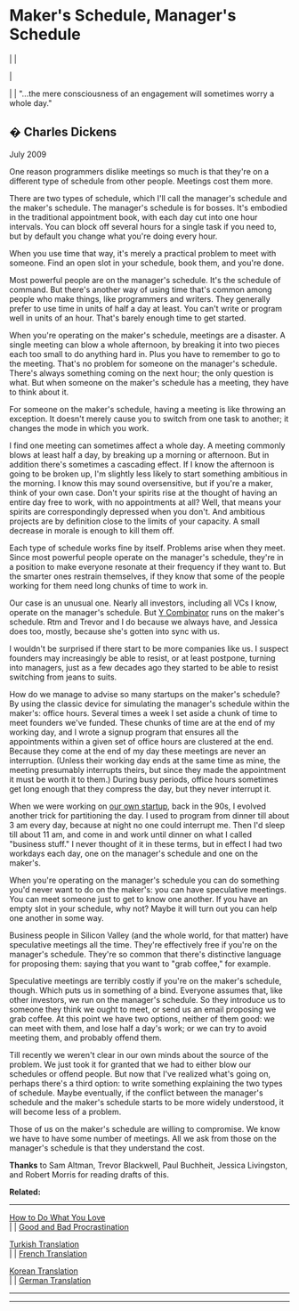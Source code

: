 # Maker's Schedule, Manager's Schedule

| | [](index.html)  
  
|   
  
|  |  "...the mere consciousness of an engagement will sometimes worry a whole day."  
  
� Charles Dickens   
---  
  
July 2009  
  
One reason programmers dislike meetings so much is that they're on a different type of schedule from other people. Meetings cost them more.  
  
There are two types of schedule, which I'll call the manager's schedule and the maker's schedule. The manager's schedule is for bosses. It's embodied in the traditional appointment book, with each day cut into one hour intervals. You can block off several hours for a single task if you need to, but by default you change what you're doing every hour.  
  
When you use time that way, it's merely a practical problem to meet with someone. Find an open slot in your schedule, book them, and you're done.  
  
Most powerful people are on the manager's schedule. It's the schedule of command. But there's another way of using time that's common among people who make things, like programmers and writers. They generally prefer to use time in units of half a day at least. You can't write or program well in units of an hour. That's barely enough time to get started.  
  
When you're operating on the maker's schedule, meetings are a disaster. A single meeting can blow a whole afternoon, by breaking it into two pieces each too small to do anything hard in. Plus you have to remember to go to the meeting. That's no problem for someone on the manager's schedule. There's always something coming on the next hour; the only question is what. But when someone on the maker's schedule has a meeting, they have to think about it.  
  
For someone on the maker's schedule, having a meeting is like throwing an exception. It doesn't merely cause you to switch from one task to another; it changes the mode in which you work.  
  
I find one meeting can sometimes affect a whole day. A meeting commonly blows at least half a day, by breaking up a morning or afternoon. But in addition there's sometimes a cascading effect. If I know the afternoon is going to be broken up, I'm slightly less likely to start something ambitious in the morning. I know this may sound oversensitive, but if you're a maker, think of your own case. Don't your spirits rise at the thought of having an entire day free to work, with no appointments at all? Well, that means your spirits are correspondingly depressed when you don't. And ambitious projects are by definition close to the limits of your capacity. A small decrease in morale is enough to kill them off.  
  
Each type of schedule works fine by itself. Problems arise when they meet. Since most powerful people operate on the manager's schedule, they're in a position to make everyone resonate at their frequency if they want to. But the smarter ones restrain themselves, if they know that some of the people working for them need long chunks of time to work in.  
  
Our case is an unusual one. Nearly all investors, including all VCs I know, operate on the manager's schedule. But [Y Combinator](http://ycombinator.com) runs on the maker's schedule. Rtm and Trevor and I do because we always have, and Jessica does too, mostly, because she's gotten into sync with us.  
  
I wouldn't be surprised if there start to be more companies like us. I suspect founders may increasingly be able to resist, or at least postpone, turning into managers, just as a few decades ago they started to be able to resist switching from jeans to suits.  
  
How do we manage to advise so many startups on the maker's schedule? By using the classic device for simulating the manager's schedule within the maker's: office hours. Several times a week I set aside a chunk of time to meet founders we've funded. These chunks of time are at the end of my working day, and I wrote a signup program that ensures all the appointments within a given set of office hours are clustered at the end. Because they come at the end of my day these meetings are never an interruption. (Unless their working day ends at the same time as mine, the meeting presumably interrupts theirs, but since they made the appointment it must be worth it to them.) During busy periods, office hours sometimes get long enough that they compress the day, but they never interrupt it.  
  
When we were working on [our own startup](start.html), back in the 90s, I evolved another trick for partitioning the day. I used to program from dinner till about 3 am every day, because at night no one could interrupt me. Then I'd sleep till about 11 am, and come in and work until dinner on what I called "business stuff." I never thought of it in these terms, but in effect I had two workdays each day, one on the manager's schedule and one on the maker's.  
  
When you're operating on the manager's schedule you can do something you'd never want to do on the maker's: you can have speculative meetings. You can meet someone just to get to know one another. If you have an empty slot in your schedule, why not? Maybe it will turn out you can help one another in some way.  
  
Business people in Silicon Valley (and the whole world, for that matter) have speculative meetings all the time. They're effectively free if you're on the manager's schedule. They're so common that there's distinctive language for proposing them: saying that you want to "grab coffee," for example.  
  
Speculative meetings are terribly costly if you're on the maker's schedule, though. Which puts us in something of a bind. Everyone assumes that, like other investors, we run on the manager's schedule. So they introduce us to someone they think we ought to meet, or send us an email proposing we grab coffee. At this point we have two options, neither of them good: we can meet with them, and lose half a day's work; or we can try to avoid meeting them, and probably offend them.  
  
Till recently we weren't clear in our own minds about the source of the problem. We just took it for granted that we had to either blow our schedules or offend people. But now that I've realized what's going on, perhaps there's a third option: to write something explaining the two types of schedule. Maybe eventually, if the conflict between the manager's schedule and the maker's schedule starts to be more widely understood, it will become less of a problem.  
  
Those of us on the maker's schedule are willing to compromise. We know we have to have some number of meetings. All we ask from those on the manager's schedule is that they understand the cost.  
  
  
  
  
  
**Thanks** to Sam Altman, Trevor Blackwell, Paul Buchheit, Jessica Livingston, and Robert Morris for reading drafts of this.  
  
  
  
 **Related:**  
  
  
  
  
  
---  
[How to Do What You Love](love.html)  
| | [Good and Bad Procrastination](procrastination.html)  
  
[Turkish Translation](http://bdgn.blogspot.com/2009/07/ureticilerin-is-takvimi-ve.html)  
| | [French Translation](http://versionfrancaise.blogspot.com/2009/07/emploi-du-temps-du-createur-emploi-du.html)  
  
[Korean Translation](http://justinchronicles.net/ko/2014/02/07/makers-schedule-managers-schedule/)  
| | [German Translation](https://blog.robertsj.com/makers-schedule-managers-schedule/)  
  
  
  
  

* * *  
  
---
